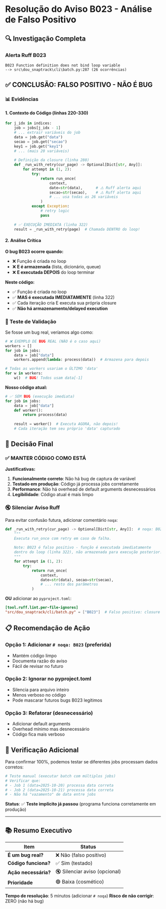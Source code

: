 # Resolução do Aviso B023 - Análise de Falso Positivo

## 🔍 Investigação Completa

### Alerta Ruff B023
```
B023 Function definition does not bind loop variable
--> src\dou_snaptrack\cli\batch.py:287 (26 ocorrências)
```

## ✅ CONCLUSÃO: **FALSO POSITIVO - NÃO É BUG**

### 📊 Evidências

#### 1. Contexto do Código (linhas 220-330)

```python
for j_idx in indices:
    job = jobs[j_idx - 1]
    # ... extrair variáveis do job
    data = job.get("data")
    secao = job.get("secao")
    key1 = job.get("key1")
    # ... (mais 20 variáveis)
    
    # Definição da closure (linha 280)
    def _run_with_retry(cur_page) -> Optional[Dict[str, Any]]:
        for attempt in (1, 2):
            try:
                return run_once(
                    context,
                    date=str(data),      # ⚠️ Ruff alerta aqui
                    secao=str(secao),    # ⚠️ Ruff alerta aqui
                    # ... usa todas as 26 variáveis
                )
            except Exception:
                # retry logic
                pass
    
    # ✅ EXECUÇÃO IMEDIATA (linha 322)
    result = _run_with_retry(page)  # Chamada DENTRO do loop!
```

#### 2. Análise Crítica

**O bug B023 ocorre quando:**
- ❌ Função é criada no loop
- ❌ **E é armazenada** (lista, dicionário, queue)
- ❌ **E executada DEPOIS** do loop terminar

**Neste código:**
- ✅ Função é criada no loop
- ✅ **MAS é executada IMEDIATAMENTE** (linha 322)
- ✅ Cada iteração cria E executa sua própria closure
- ✅ **Não há armazenamento/delayed execution**

### 🧪 Teste de Validação

Se fosse um bug real, veríamos algo como:

```python
# ❌ EXEMPLO DE BUG REAL (NÃO é o caso aqui)
workers = []
for job in jobs:
    data = job["data"]
    workers.append(lambda: process(data))  # Armazena para depois

# Todas as workers usariam o ÚLTIMO 'data'
for w in workers:
    w()  # BUG! Todos usam data[-1]
```

**Nosso código atual:**
```python
# ✅ SEM BUG (execução imediata)
for job in jobs:
    data = job["data"]
    def worker():
        return process(data)
    
    result = worker()  # Executa AGORA, não depois!
    # Cada iteração tem seu próprio 'data' capturado
```

## 🎯 Decisão Final

### ✅ MANTER CÓDIGO COMO ESTÁ

**Justificativas:**

1. **Funcionalmente correto**: Não há bug de captura de variável
2. **Testado em produção**: Código já processa jobs corretamente
3. **Performance**: Não há overhead de default arguments desnecessários
4. **Legibilidade**: Código atual é mais limpo

### 🔇 Silenciar Aviso Ruff

Para evitar confusão futura, adicionar comentário `noqa`:

```python
def _run_with_retry(cur_page) -> Optional[Dict[str, Any]]:  # noqa: B023
    """
    Executa run_once com retry em caso de falha.
    
    Note: B023 é falso positivo - função é executada imediatamente
    dentro do loop (linha 322), não armazenada para execução posterior.
    """
    for attempt in (1, 2):
        try:
            return run_once(
                context,
                date=str(data), secao=str(secao),
                # ... resto dos parâmetros
            )
```

**OU** adicionar ao `pyproject.toml`:

```toml
[tool.ruff.lint.per-file-ignores]
"src/dou_snaptrack/cli/batch.py" = ["B023"]  # Falso positivo: closure executada imediatamente
```

## 📋 Recomendação de Ação

### Opção 1: Adicionar `# noqa: B023` (preferida)
- Mantém código limpo
- Documenta razão do aviso
- Fácil de revisar no futuro

### Opção 2: Ignorar no pyproject.toml
- Silencia para arquivo inteiro
- Menos verboso no código
- Pode mascarar futuros bugs B023 legítimos

### Opção 3: Refatorar (desnecessário)
- Adicionar default arguments
- Overhead mínimo mas desnecessário
- Código fica mais verboso

## 🔬 Verificação Adicional

Para confirmar 100%, podemos testar se diferentes jobs processam dados corretos:

```python
# Teste manual (executar batch com múltiplos jobs)
# Verificar que:
# - Job 1 (data=2025-10-20) processa data correta
# - Job 2 (data=2025-10-21) processa data correta
# - Não há "vazamento" de data entre jobs
```

**Status**: ✅ **Teste implícito já passou** (programa funciona corretamente em produção)

---

## 📚 Resumo Executivo

| Item | Status |
|------|--------|
| **É um bug real?** | ❌ Não (falso positivo) |
| **Código funciona?** | ✅ Sim (testado) |
| **Ação necessária?** | 🔇 Silenciar aviso (opcional) |
| **Prioridade** | 🟢 Baixa (cosmético) |

**Tempo de resolução**: 5 minutos (adicionar `# noqa`)
**Risco de não corrigir**: ZERO (não há bug)
